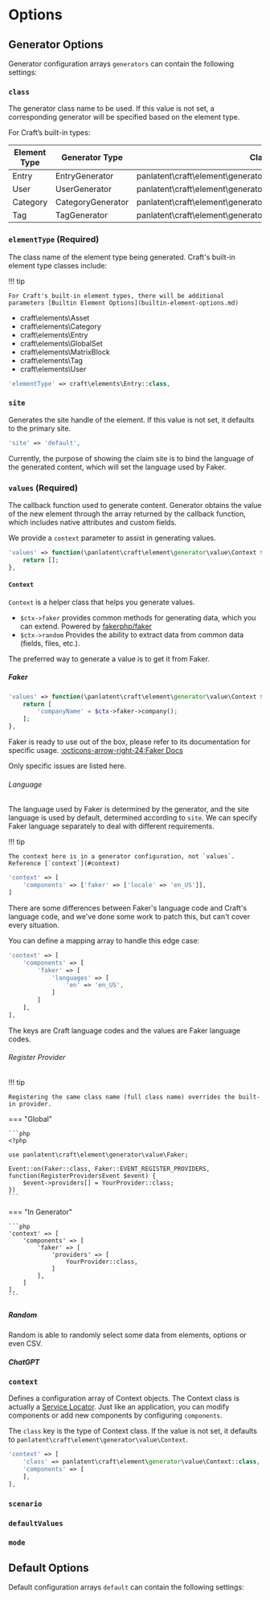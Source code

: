 # Options

## Generator Options

Generator configuration arrays `generators` can contain the following settings:

### `class`

The generator class name to be used. If this value is not set, a corresponding generator will be specified based on the element type.

For Craft’s built-in types:

| Element Type | Generator Type    | Class                                                          |
|--------------|-------------------|----------------------------------------------------------------|
| Entry        | EntryGenerator    | panlatent\craft\element\generator\generators\EntryGenerator    | 
| User         | UserGenerator     | panlatent\craft\element\generator\generators\UserGenerator     |
| Category     | CategoryGenerator | panlatent\craft\element\generator\generators\CategoryGenerator | 
| Tag          | TagGenerator      | panlatent\craft\element\generator\generators\TagGenerator      |


### `elementType` (Required)

The class name of the element type being generated. Craft's built-in element type classes include:

!!! tip

    For Craft's built-in element types, there will be additional parameters [Builtin Element Options](builtin-element-options.md)

- craft\elements\Asset
- craft\elements\Category
- craft\elements\Entry
- craft\elements\GlobalSet
- craft\elements\MatrixBlock
- craft\elements\Tag
- craft\elements\User

```php
'elementType' => craft\elements\Entry::class,
```

### `site`

Generates the site handle of the element. If this value is not set, it defaults to the primary site.

```php
'site' => 'default',
```

Currently, the purpose of showing the claim site is to bind the language of the generated content, which will set the language used by Faker.

### `values` (Required)

The callback function used to generate content. Generator obtains the value of the new element through the array returned by the callback function, 
which includes native attributes and custom fields.

We provide a `context` parameter to assist in generating values.

```php
'values' => function(\panlatent\craft\element\generator\value\Context $ctx) {
    return [];
},
```
#### `Context`

`Context` is a helper class that helps you generate values. 

+ `$ctx->faker` provides common methods for generating data, which you can extend. Powered by [fakerphp/faker](https://github.com/fakerphp/faker)
+ `$ctx->random` Provides the ability to extract data from common data (fields, files, etc.).

The preferred way to generate a value is to get it from Faker.

##### Faker

```php
'values' => function(\panlatent\craft\element\generator\value\Context $ctx) {
    return [
        'companyName' = $ctx->faker->company();
    ];
},
```

Faker is ready to use out of the box, please refer to its documentation for specific usage. [:octicons-arrow-right-24:Faker Docs](https://fakerphp.org)

Only specific issues are listed here.

###### Language

The language used by Faker is determined by the generator, and the site language is used by default, determined according to `site`.
We can specify Faker language separately to deal with different requirements.

!!! tip

    The context here is in a generator configuration, not `values`. Reference [`context`](#context)

```php
'context' => [
    'components' => ['faker' => ['locale' => 'en_US']],
]
```

There are some differences between Faker's language code and Craft's language code, and we've done some work to patch this, but can't cover every situation.

You can define a mapping array to handle this edge case:

```php
'context' => [
    'components' => [
        'faker' => [
            'languages' => [
                'en' => 'en_US',
            ]
        ]
    ],
],
```

The keys are Craft language codes and the values are Faker language codes.

###### Register Provider

!!! tip

    Registering the same class name (full class name) overrides the built-in provider.

=== "Global"

    ```php
    <?php

    use panlatent\craft\element\generator\value\Faker;

    Event::on(Faker::class, Faker::EVENT_REGISTER_PROVIDERS, function(RegisterProvidersEvent $event) {
        $event->providers[] = YourProvider::class;
    })
    ```

=== "In Generator"

    ```php
    'context' => [
        'components' => [
            'faker' => [
                'providers' => [
                    YourProvider::class,
                ]
            ],
        ]
    ],
    ```

##### Random

Random is able to randomly select some data from elements, options or even CSV.

##### ChatGPT

### `context`

Defines a configuration array of Context objects. The Context class is actually a [Service Locator](https://www.yiiframework.com/doc/guide/2.0/en/concept-service-locator). 
Just like an application, you can modify components or add new components by configuring `components`.

The `class` key is the type of Context class. If the value is not set, it defaults to `panlatent\craft\element\generator\value\Context`.

```php
'context' => [
    'class' => panlatent\craft\element\generator\value\Context::class,
    'components' => [
    ],
],
```

### `scenario`

### `defaultValues`

### `mode`

## Default Options

Default configuration arrays `default` can contain the following settings:

